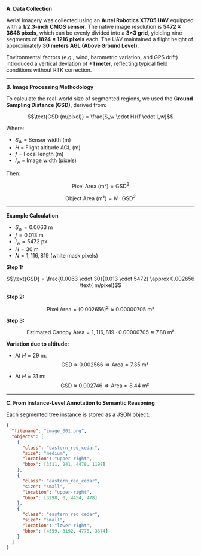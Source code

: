 **A. Data Collection**

Aerial imagery was collected using an **Autel Robotics XT705 UAV** equipped with a **1/2.3-inch CMOS sensor**. The native image resolution is **5472 × 3648 pixels**, which can be evenly divided into a **3×3 grid**, yielding nine segments of **1824 × 1216 pixels** each. The UAV maintained a flight height of approximately **30 meters AGL (Above Ground Level)**.

Environmental factors (e.g., wind, barometric variation, and GPS drift) introduced a vertical deviation of **±1 meter**, reflecting typical field conditions without RTK correction.

---

**B. Image Processing Methodology**

To calculate the real-world size of segmented regions, we used the **Ground Sampling Distance (GSD)**, derived from:

$$\text{GSD (m/pixel)} = \frac{S_w \cdot H}{f \cdot I_w}$$

Where:
* $S_w$ = Sensor width (m)
* $H$ = Flight altitude AGL (m)
* $f$ = Focal length (m)
* $I_w$ = Image width (pixels)

Then:

$$\text{Pixel Area (m²)} = \text{GSD}^2$$

$$\text{Object Area (m²)} = N \cdot \text{GSD}^2$$

---

**Example Calculation**

* $S_w = 0.0063$ m
* $f = 0.013$ m
* $I_w = 5472$ px
* $H = 30$ m
* $N = 1,116,819$ (white mask pixels)

**Step 1:**

$$\text{GSD} = \frac{0.0063 \cdot 30}{0.013 \cdot 5472} \approx 0.002656 \text{ m/pixel}$$

**Step 2:**

$$\text{Pixel Area} = (0.002656)^2 \approx 0.00000705 \text{ m²}$$

**Step 3:**

$$\text{Estimated Canopy Area} = 1,116,819 \cdot 0.00000705 \approx 7.88 \text{ m²}$$

**Variation due to altitude:**

* At $H = 29$ m:
  $$\text{GSD} \approx 0.002566 \Rightarrow \text{Area} \approx 7.35 \text{ m²}$$

* At $H = 31$ m:
  $$\text{GSD} \approx 0.002746 \Rightarrow \text{Area} \approx 8.44 \text{ m²}$$

---

**C. From Instance-Level Annotation to Semantic Reasoning**

Each segmented tree instance is stored as a JSON object:

```json
{
  "filename": "image_001.png",
  "objects": [
    {
      "class": "eastern_red_cedar",
      "size": "medium",
      "location": "upper-right",
      "bbox": [3311, 241, 4478, 1198]
    },
    {
      "class": "eastern_red_cedar",
      "size": "small",
      "location": "upper-right",
      "bbox": [3298, 0, 4454, 478]
    },
    {
      "class": "eastern_red_cedar",
      "size": "small",
      "location": "lower-right",
      "bbox": [4559, 3192, 4778, 3374]
    }
  ]
}
